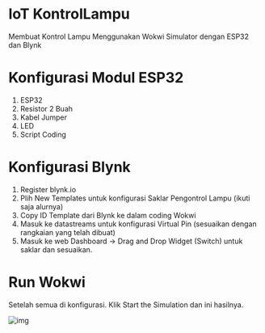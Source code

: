 # IoT KontrolLampu
Membuat Kontrol Lampu Menggunakan Wokwi Simulator dengan ESP32 dan Blynk

# Konfigurasi Modul ESP32
1. ESP32
2. Resistor 2 Buah
3. Kabel Jumper
4. LED
5. Script Coding

# Konfigurasi Blynk
1. Register blynk.io
2. Plih New Templates untuk konfigurasi Saklar Pengontrol Lampu (ikuti saja alurnya)
3. Copy ID Template dari Blynk ke dalam coding Wokwi
4. Masuk ke datastreams untuk konfigurasi Virtual Pin (sesuaikan dengan rangkaian yang telah dibuat)
5. Masuk ke web Dashboard -> Drag and Drop Widget (Switch) untuk saklar dan sesuaikan.

# Run Wokwi
Setelah semua di konfigurasi. Klik Start the Simulation
dan ini hasilnya.

![img](https://user-images.githubusercontent.com/71810571/227689750-a8a6efcb-c165-4fe1-ba91-2fa2e3b26a79.JPG)

